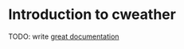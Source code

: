 # Introduction to cweather

TODO: write [great documentation](http://jacobian.org/writing/what-to-write/)
